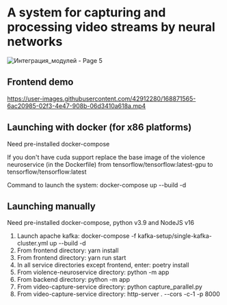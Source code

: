 # A system for capturing and processing video streams by neural networks

![Интеграция_модулей - Page 5](https://user-images.githubusercontent.com/42912280/172907912-0315a6a1-6391-40dc-a78d-03a9aa70be8a.png)

## Frontend demo

https://user-images.githubusercontent.com/42912280/168871565-6ac20985-02f3-4e47-908b-06d3410a618a.mp4

## Launching with docker (for x86 platforms)

Need pre-installed docker-compose

If you don't have cuda support replace the base image of the violence neuroservice (in the Dockerfile) from tensorflow/tensorflow:latest-gpu to tensorflow/tensorflow:latest

Command to launch the system:
docker-compose up --build -d

## Launching manually

Need pre-installed docker-compose, python v3.9 and NodeJS v16

1. Launch apache kafka: docker-compose -f kafka-setup/single-kafka-cluster.yml up --build -d
2. From frontend directory: yarn install
3. From frontend directory: yarn run start
4. In all service directories except frontend, enter: poetry install
5. From violence-neuroservice directory: python -m app
6. From backend directory: python -m app
7. From video-capture-service directory: python capture_parallel.py
8. From video-capture-service directory: http-server . --cors -c-1 -p 8000
